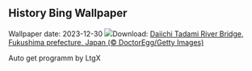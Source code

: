 ## History Bing Wallpaper
Wallpaper date: 2023-12-30
![](https://www.bing.com/th?id=OHR.TadamiWinter_EN-IN3654080004_UHD.jpg&w=1000)Download: [Daiichi Tadami River Bridge, Fukushima prefecture, Japan (© DoctorEgg/Getty Images)](https://www.bing.com/th?id=OHR.TadamiWinter_EN-IN3654080004_UHD.jpg)

Auto get programm by LtgX
